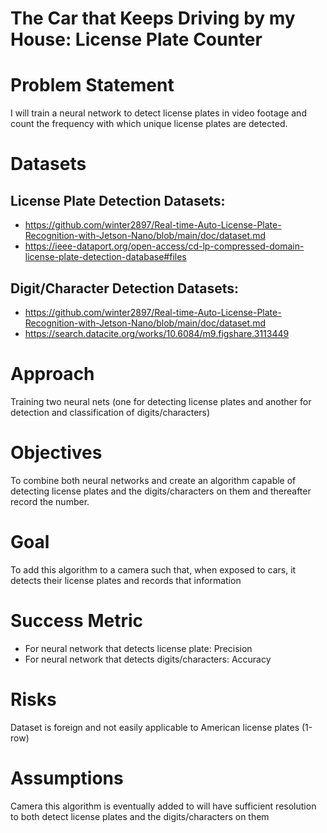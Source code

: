 # The Car that Keeps Driving by my House: License Plate Counter


# Problem Statement
I will train a neural network to detect license plates in video footage and count the frequency with which unique license plates are detected.

# Datasets
## License Plate Detection Datasets:
- https://github.com/winter2897/Real-time-Auto-License-Plate-Recognition-with-Jetson-Nano/blob/main/doc/dataset.md
- https://ieee-dataport.org/open-access/cd-lp-compressed-domain-license-plate-detection-database#files
## Digit/Character Detection Datasets: 
- https://github.com/winter2897/Real-time-Auto-License-Plate-Recognition-with-Jetson-Nano/blob/main/doc/dataset.md
- https://search.datacite.org/works/10.6084/m9.figshare.3113449

# Approach
Training two neural nets (one for detecting license plates and another for detection and classification of digits/characters)

# Objectives
To combine both neural networks and create an algorithm capable of detecting license plates and the digits/characters on them and thereafter record the number.

# Goal
To add this algorithm to a camera such that, when exposed to cars, it detects their license plates and records that information

# Success Metric
- For neural network that detects license plate: Precision
- For neural network that detects digits/characters: Accuracy

# Risks
Dataset is foreign and not easily applicable to American license plates (1-row)

# Assumptions
Camera this algorithm is eventually added to will have sufficient resolution to both detect license plates and the digits/characters on them

